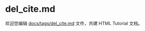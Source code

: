 del_cite.md
===

欢迎您编辑 <a target="__blank" href="https://github.com/jaywcjlove/html-tutorial/blob/master/docs/tags/del_cite.md">docs/tags/del_cite.md</a> 文件，共建 HTML Tutorial 文档。